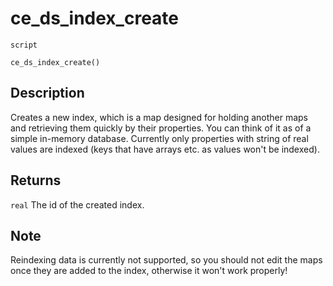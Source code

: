 # ce_ds_index_create
`script`
```gml
ce_ds_index_create()
```

## Description
Creates a new index, which is a map designed for holding another maps
 and retrieving them quickly by their properties. You can think of it as of
 a simple in-memory database. Currently only properties with string of real
 values are indexed (keys that have arrays etc. as values won't be indexed).

## Returns
`real` The id of the created index.

## Note
 Reindexing data is currently not supported, so you should not edit the
maps once they are added to the index, otherwise it won't work properly!